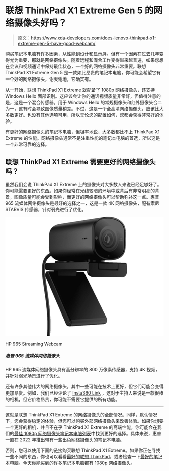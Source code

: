 # 联想 ThinkPad X1 Extreme Gen 5 的网络摄像头好吗？

> 原文：<https://www.xda-developers.com/does-lenovo-thinkpad-x1-extreme-gen-5-have-good-webcam/>

购买笔记本电脑有许多因素，从性能到设计和显示屏。但有一个因素在过去几年变得尤为重要，那就是网络摄像头。随着远程和混合工作变得越来越普遍，如果您想在会议和视频通话中保持最佳状态，一个好的网络摄像头非常重要。联想 ThinkPad X1 Extreme Gen 5 是一款如此昂贵的笔记本电脑，你可能会希望它有一个好的网络摄像头，谢天谢地，它确实有。

从一开始，联想 ThinkPad X1 Extreme 就配备了 1080p 网络摄像头，还支持 Windows Hello 面部识别。这应该会让你的通话视频质量非常好，但值得注意的是，这是一个混合传感器。用于 Windows Hello 的常规摄像头和红外摄像头合二为一，这有时会导致图像质量稍差。不过，这是一个全高清网络摄像头，应该比大多数更好。也没有其他选项可用，所以无论您的配置如何，您都会获得非常好的体验。

有更好的网络摄像头的笔记本电脑，但坦率地说，大多数都比不上 ThinkPad X1 Extreme 的性能。网络摄像头通常不是注重性能的笔记本电脑的首选，所以这是一个非常可靠的选择。

## 联想 ThinkPad X1 Extreme 需要更好的网络摄像头吗？

虽然我们会说 ThinkPad X1 Extreme 上的摄像头对大多数人来说已经足够好了。你可能需要更好的东西。如果你经常在光线较暗的环境中或背后有非常明亮的背景，图像质量可能会受到影响，而更好的网络摄像头可以帮助弥补这一点。惠普 965 流媒体网络摄像头是最好的选择之一，这是一款 4K 网络摄像头，配有索尼 STARVIS 传感器，针对弱光进行了优化。

 <picture>![The HP 965 Streaming Webcam has a high-resolution 8MP sensor with 4K video and it's optimized for low-light scenarios.](img/f8f91e550724a73be6f5389e96348fe1.png)</picture> 

HP 965 Streaming Webcam

##### 惠普 965 流媒体网络摄像头

HP 965 流媒体网络摄像头具有高分辨率的 800 万像素传感器，支持 4K 视频，并针对弱光场景进行了优化。

还有许多其他伟大的网络摄像头，其中一些可能在技术上更好，但它们可能会变得更加昂贵。例如，我们已经评论了 [Insta360 Link](https://www.xda-developers.com/insta360-link-review/) ，这对于主持人来说是一款很棒的相机，但它价格昂贵，你可能不需要它提供的所有功能。

* * *

这就是联想 ThinkPad X1 Extreme 的网络摄像头的全部情况。同样，默认情况下，您会获得稳定的体验，但您可以购买外部网络摄像头来改善体验。如果你想要一个更好的相机，并且不在乎 ThinkPad X1 Extreme 的高端性能，你可能会在我们的[最佳 1080p 网络摄像头笔记本电脑列表](https://www.xda-developers.com/best-laptops-1080p-webcam/)中找到更好的选择。具体来说，惠普一直在 2022 年推出带有一些出色网络摄像头的笔记本电脑。

否则，您可以使用下面的链接购买联想 ThinkPad X1 Extreme。如果你正在寻找一些不同的东西，你也可以看看[最好的联想 ThinkPad](https://www.xda-developers.com/best-thinkpads/)，或者检查一下[最好的笔记本电脑](https://www.xda-developers.com/best-laptops/)。今天你能买到的许多笔记本电脑都有 1080p 网络摄像头。